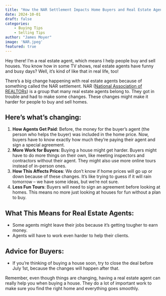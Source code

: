```yaml
---
title: "How the NAR Settlement Impacts Home Buyers and Real Estate Agents"
date: 2024-10-01
draft: false
categories:
    - Buying Tips
    - Selling Tips
author: "James Moyer"
image: 'NAR.jpeg'
featured: true
---
```


Hey there! I’m a real estate agent, which means I help people buy and sell houses. You know how in some TV shows, real estate agents have funny and busy days? Well, it’s kind of like that in real life, too!

There’s a big change happening with real estate agents because of something called the NAR settlement. NAR ([National Association of REALTORs](https://www.nar.realtor/videos/window-to-the-law/understanding-rules-offers-compensation)) is a group that many real estate agents belong to. They got in trouble and had to make some changes. These changes might make it harder for people to buy and sell homes.

## Here’s what’s changing: 


1.  **How Agents Get Paid**: Before, the money for the buyer’s agent (the person who helps the buyer) was included in the home price. Now, buyers have to know exactly how much they’re paying their agent and sign a special agreement.
2.  **More Work for Buyers**: Buying a house might get harder. Buyers might have to do more things on their own, like meeting inspectors and contractors without their agent. They might also use more online tours instead of in-person ones.
3.  **How This Affects Prices**: We don’t know if home prices will go up or down because of these changes. It’s like trying to guess if it will rain tomorrow – we have some ideas, but we’re not sure.
4.  **Less Fun Tours**: Buyers will need to sign an agreement before looking at homes. This means no more just looking at houses for fun without a plan to buy.

## **What This Means for Real Estate Agents**:

*   Some agents might leave their jobs because it’s getting tougher to earn money.
*   Agents will have to work even harder to help their clients.

## **Advice for Buyers**:

*   If you’re thinking of buying a house soon, try to close the deal before July 1st, because the changes will happen after that.

Remember, even though things are changing, having a real estate agent can really help you when buying a house. They do a lot of important work to make sure you find the right home and everything goes smoothly.